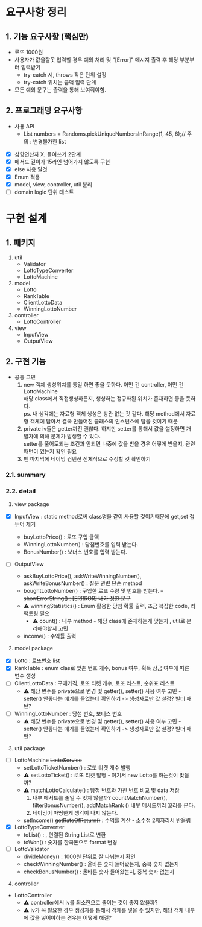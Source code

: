 # 요구사항 정리

## 1. 기능 요구사항 (핵심만)

- 로또 1000원
- 사용자가 값을잘못 입력할 경우 예외 처리 및 "[Error]" 메시지 출력 후 해당 부분부터 입력받기
    - try-catch 시, throws 작은 단위 설정
    - try-catch 위치는 금액 입력 단계
- 모든 예외 문구는 출력을 통해 보여줘야함.

## 2. 프로그래밍 요구사항

- 사용 API
    - List<Integer> numbers = Randoms.pickUniqueNumbersInRange(1, 45, 6);// 주의 : 변경불가한 list
- [x] 삼항연산자 X, 들여쓰기 2단계
- [x] 메서드 길이가 15라인 넘어가지 않도록 구현
- [x] else 사용 말것
- [x]  Enum 적용
- [x] model, view, controller, util 분리
- [ ] domain logic 단위 테스트

# 구현 설계

## 1. 패키지

1. util
    - Validator
    - LottoTypeConverter
    - LottoMachine
2. model
    - Lotto
    - RankTable
    - ClientLottoData
    - WinningLottoNumber
3. controller
    - LottoController
4. view
    - InputView
    - OutputView

## 2. 구현 기능

- 공통 고민
    1. new 객체 생성위치를 통일 하면 좋을 듯하다. 어떤 건 controller, 어떤 건 LottoMachine  
       해당 class에서 직접생성하든지, 생성하는 정규화된 위치가 존재하면 좋을 듯하다.  
       ps. 내 생각에는 자료형 객체 생성은 상관 없는 것 같다. 해당 method에서 자료형 객체에 담아서 결국 만들어진 클래스의 인스턴스에 담을 것이기 때문
    2. private iv들은 getter까진 괜찮다. 하지만 setter를 통해서 값을 설정하면 개발자에 의해 문제가 발생할 수 있다.  
       setter를 풀어도되는 조건과 안되면 나중에 값을 받을 경우 어떻게 받을지, 관련 패턴이 있는지 확인 필요
    3. 맨 마지막에 네이밍 컨밴션 전체적으로 수정할 것 확인하기

### 2.1. summary

### 2.2. detail

1. view package

- [x] InputView : static method로써 class명을 같이 사용할 것이기때문에 get,set 접두어 제거
    - buyLottoPrice() : 로또 구입 금액
    - WinningLottoNumber() : 당첨번호를 입력 받는다.
    - BonusNumber() : 보너스 번호를 입력 받는다.

- [ ] OutputView
    - askBuyLottoPrice(), askWriteWinningNumber(), askWriteBonusNumber() : 질문 관련 단순 method
    - boughtLottoNumber() : 구입한 로또 수량 및 번호를 받는다.
      ~~- showErrorString() : [ERRROR] 내가 정한 문구~~
    - ⚠️ winningStatistics() : Enum 활용한 당첨 확률 출력, 조금 복잡한 code, 리팩토링 필요
        - ⚠️ count() : 내부 method - 해당 class에 존재하는게 맞는지 , util로 분리해야할지 고민
    - income() : 수익률 출력

2. model package

- [x] Lotto : 로또번호 list
- [x] RankTable : enum clas로 맞춘 번호 개수, bonus 여부, 획득 상금 여부에 따른 변수 생성
- [ ] ClientLottoData : 구매가격, 로또 티켓 개수, 로또 리스트, 순위표 리스트
    - ⚠️ 해당 변수를 private으로 변경 및 getter(), setter() 사용 여부 고민 - setter() 안좋다는 얘기를 들었는데 확인하기 -> 생성자로만 값 설정? 빌더 패턴?
- [ ] WinningLottoNumber : 당첨 번호, 보너스 번호
    - ⚠️ 해당 변수를 private으로 변경 및 getter(), setter() 사용 여부 고민 - setter() 안좋다는 얘기를 들었는데 확인하기 -> 생성자로만 값 설정? 빌더 패턴?

3. util package

- [ ] LottoMachine ~~LottoService~~
    - setLottoTicketNumber() : 로또 티켓 개수 발행
    - ⚠️ setLottoTicket() : 로또 티켓 발행 - 여기서 new Lotto를 하는것이 맞을까?
    - ⚠️ matchLottoCalculate() : 당첨 번호와 가진 번호 비교 및 data 저장
        1. 내부 메서드를 줄일 수 잇지 않을까? countMatchNumber(), filterBonusNumber(), addMatchRank () 내부 메서드끼리 꼬리를 문다.
        2. 네이밍이 마땅한게 생각이 나지 않는다.
    - setIncome() ~~getRateOfReturn()~~ : 수익률 계산 - 소수점 2째자리서 반올림
- [x] LottoTypeConverter
    - toList() : , 연결된 String List<Integer>로 변환
    - toWon() : 숫자를 한국돈으로 format 변경
- [ ] LottoValidator
    - divideMoney() : 1000원 단위로 잘 나뉘는지 확인
    - checkWinningNumber() : 올바른 숫자 들어왔는지, 중복 숫자 없는지
    - checkBonusNumber() :  올바른 숫자 들어왔는지, 중복 숫자 없는지

4. controller

- LottoController
    - ⚠️ controller에서 iv를 최소한으로 줄이는 것이 좋지 않을까?
    - ⚠️ iv가 꼭 필요한 경우 생성자를 통해서 객체를 넣을 수 있지만, 해당 객체 내부에 값을 넣어야하는 경우는 어떻게 해결?
